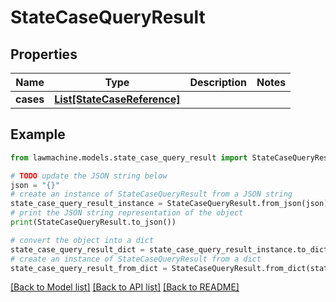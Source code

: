 # StateCaseQueryResult


## Properties

Name | Type | Description | Notes
------------ | ------------- | ------------- | -------------
**cases** | [**List[StateCaseReference]**](StateCaseReference.md) |  | 

## Example

```python
from lawmachine.models.state_case_query_result import StateCaseQueryResult

# TODO update the JSON string below
json = "{}"
# create an instance of StateCaseQueryResult from a JSON string
state_case_query_result_instance = StateCaseQueryResult.from_json(json)
# print the JSON string representation of the object
print(StateCaseQueryResult.to_json())

# convert the object into a dict
state_case_query_result_dict = state_case_query_result_instance.to_dict()
# create an instance of StateCaseQueryResult from a dict
state_case_query_result_from_dict = StateCaseQueryResult.from_dict(state_case_query_result_dict)
```
[[Back to Model list]](../README.md#documentation-for-models) [[Back to API list]](../README.md#documentation-for-api-endpoints) [[Back to README]](../README.md)


